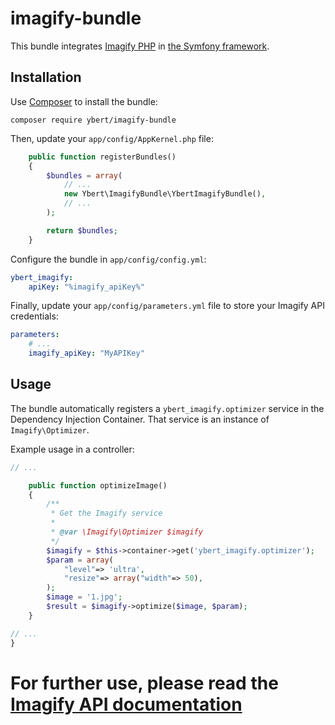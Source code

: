 # imagify-bundle
This bundle integrates [Imagify PHP](https://github.com/wp-media/imagify-php) in [the Symfony framework](http://symfony.com).

## Installation

Use [Composer](http://getcomposer.org) to install the bundle:

`composer require ybert/imagify-bundle`

Then, update your `app/config/AppKernel.php` file:

```php
    public function registerBundles()
    {
        $bundles = array(
            // ...
            new Ybert\ImagifyBundle\YbertImagifyBundle(),
            // ...
        );

        return $bundles;
    }
```

Configure the bundle in `app/config/config.yml`:

```yaml
ybert_imagify:
    apiKey: "%imagify_apiKey%"
```

Finally, update your `app/config/parameters.yml` file to store your Imagify API credentials:

```yaml
parameters:
    # ...
    imagify_apiKey: "MyAPIKey"
```

## Usage

The bundle automatically registers a `ybert_imagify.optimizer` service in the Dependency Injection Container. That service is
an instance of `Imagify\Optimizer`.

Example usage in a controller:

```php
// ...

    public function optimizeImage()
    {
        /**
         * Get the Imagify service
         *
         * @var \Imagify\Optimizer $imagify
         */
        $imagify = $this->container->get('ybert_imagify.optimizer');
        $param = array(
            "level"=> 'ultra',
            "resize"=> array("width"=> 50),
        );
        $image = '1.jpg';
        $result = $imagify->optimize($image, $param);
    }

// ...
}
```

# For further use, please read the [Imagify API documentation](https://imagify.io/docs/api/?php#upload-and-optimize-an-image)
